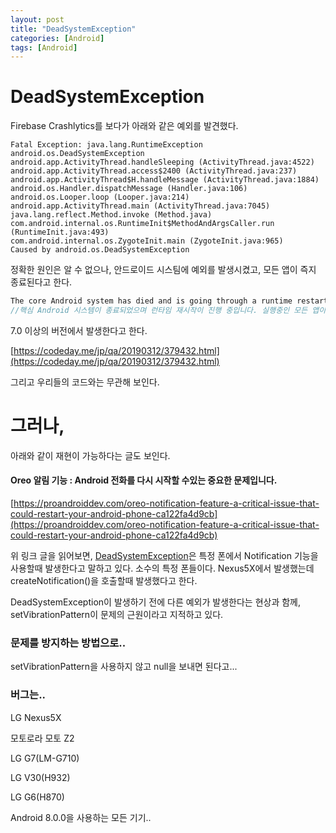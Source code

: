 ```yaml
---
layout: post
title: "DeadSystemException"
categories: [Android]
tags: [Android]
---
```


# DeadSystemException

Firebase Crashlytics를 보다가 아래와 같은 예외를 발견했다.

```
Fatal Exception: java.lang.RuntimeException
android.os.DeadSystemException
android.app.ActivityThread.handleSleeping (ActivityThread.java:4522)
android.app.ActivityThread.access$2400 (ActivityThread.java:237)
android.app.ActivityThread$H.handleMessage (ActivityThread.java:1884)
android.os.Handler.dispatchMessage (Handler.java:106)
android.os.Looper.loop (Looper.java:214)
android.app.ActivityThread.main (ActivityThread.java:7045)
java.lang.reflect.Method.invoke (Method.java)
com.android.internal.os.RuntimeInit$MethodAndArgsCaller.run (RuntimeInit.java:493)
com.android.internal.os.ZygoteInit.main (ZygoteInit.java:965)
Caused by android.os.DeadSystemException 
```



정확한 원인은 알 수 없으나, 안드로이드 시스팀에 예외를 발생시켰고, 모든 앱이 즉지 종료된다고 한다.

```java
The core Android system has died and is going through a runtime restart. All running apps will be promptly killed.
//핵심 Android 시스템이 종료되었으며 런타임 재시작이 진행 중입니다. 실행중인 모든 앱이 즉시 종료됩니다.
```



7.0 이상의 버전에서 발생한다고 한다.

[https://codeday.me/jp/qa/20190312/379432.html](https://codeday.me/jp/qa/20190312/379432.html)



그리고 우리들의 코드와는 무관해 보인다.



# 그러나,

아래와 같이 재현이 가능하다는 글도 보인다.

#### Oreo 알림 기능 : Android 전화를 다시 시작할 수있는 중요한 문제입니다.

[https://proandroiddev.com/oreo-notification-feature-a-critical-issue-that-could-restart-your-android-phone-ca122fa4d9cb](https://proandroiddev.com/oreo-notification-feature-a-critical-issue-that-could-restart-your-android-phone-ca122fa4d9cb) 

위 링크 글을 읽어보면, [DeadSystemException](https://developer.android.com/reference/android/os/DeadSystemException)은 특정 폰에서 Notification 기능을 사용할때 발생한다고 말하고 있다. 소수의 특정 폰들이다. Nexus5X에서 발생했는데 createNotification()을 호출할때 발생했다고 한다.



DeadSystemException이 발생하기 전에 다른 예외가 발생한다는 현상과 함께, setVibrationPattern이 문제의 근원이라고 지적하고 있다.

### 문제를 방지하는 방법으로..

setVibrationPattern을 사용하지 않고 null을 보내면 된다고...

### 버그는..

LG Nexus5X

모토로라 모토 Z2

LG G7(LM-G710)

LG V30(H932)

LG G6(H870)

Android 8.0.0을 사용하는 모든 기기..